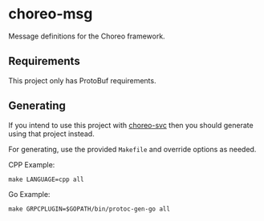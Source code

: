 # choreo-msg

Message definitions for the Choreo framework.


## Requirements

This project only has ProtoBuf requirements.


## Generating

If you intend to use this project with [choreo-svc](https://github.com/RobotStudio/choreo-svc) then you should generate
using that project instead.

For generating, use the provided `Makefile` and override options as needed.

CPP Example:

    make LANGUAGE=cpp all

Go Example:

    make GRPCPLUGIN=$GOPATH/bin/protoc-gen-go all
